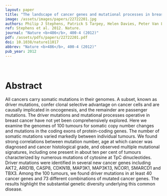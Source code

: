 ```yaml
---
layout: paper
title: "The landscape of cancer genes and mutational processes in breast cancer."
image: /assets/images/papers/22722201.jpg
authors: Philip J Stephens, Patrick S Tarpey, Helen Davies, Peter Van Loo, Chris Greenman, David C Wedge, Serena Nik-Zainal, Sancha Martin, Ignacio Varela, Graham R Bignell, Lucy R Yates, Elli Papaemmanuil, David Beare, Adam Butler, Angela Cheverton, John Gamble, Jonathan Hinton, Mingming Jia, Alagu Jayakumar, David Jones, Calli Latimer, King Wai Lau, Stuart McLaren, David J McBride, Andrew Menzies, Laura Mudie, Keiran Raine, Roland Rad, Michael Spencer Chapman, Jon Teague, Douglas Easton, Anita Langerød,  , Ming Ta Michael Lee, Chen-Yang Shen, Benita Tan Kiat Tee, Bernice Wong Huimin, Annegien Broeks, Ana Cristina Vargas, Gulisa Turashvili, John Martens, Aquila Fatima, Penelope Miron, Suet-Feung Chin, Gilles Thomas, Sandrine Boyault, Odette Mariani, Sunil R Lakhani, Marc van de Vijver, Laura van 't Veer, John Foekens, Christine Desmedt, Christos Sotiriou, Andrew Tutt, Carlos Caldas, Jorge S Reis-Filho, Samuel A J R Aparicio, Anne Vincent Salomon, Anne-Lise Børresen-Dale, Andrea L Richardson, Peter J Campbell, P Andrew Futreal, Michael R Stratton
ref: Stephens et al. 2012. Nature.
journal: "Nature <b>486</b>, 400-4 (2012)"
pdf: /assets/pdfs/papers/22722201.pdf
doi: 10.1038/nature11017
abbrev: "Nature <b>486</b>, 400-4 (2012)"
pub_year: 2012
---
```


<br />
<div data-badge-popover="right" data-badge-type="donut" data-pmid="22722201" data-hide-no-mentions="true" class="altmetric-embed"></div>

# Abstract

All cancers carry somatic mutations in their genomes. A subset, known as driver mutations, confer clonal selective advantage on cancer cells and are causally implicated in oncogenesis, and the remainder are passenger mutations. The driver mutations and mutational processes operative in breast cancer have not yet been comprehensively explored. Here we examine the genomes of 100 tumours for somatic copy number changes and mutations in the coding exons of protein-coding genes. The number of somatic mutations varied markedly between individual tumours. We found strong correlations between mutation number, age at which cancer was diagnosed and cancer histological grade, and observed multiple mutational signatures, including one present in about ten per cent of tumours characterized by numerous mutations of cytosine at TpC dinucleotides. Driver mutations were identified in several new cancer genes including AKT2, ARID1B, CASP8, CDKN1B, MAP3K1, MAP3K13, NCOR1, SMARCD1 and TBX3. Among the 100 tumours, we found driver mutations in at least 40 cancer genes and 73 different combinations of mutated cancer genes. The results highlight the substantial genetic diversity underlying this common disease.

